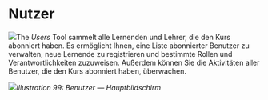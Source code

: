 
# Nutzer

![](../../.gitbook/assets/graphics73.png)The _Users_ Tool sammelt alle Lernenden und Lehrer, die den Kurs abonniert haben. Es ermöglicht Ihnen, eine Liste abonnierter Benutzer zu verwalten, neue Lernende zu registrieren und bestimmte Rollen und Verantwortlichkeiten zuzuweisen. Außerdem können Sie die Aktivitäten aller Benutzer, die den Kurs abonniert haben, überwachen.

![](../../.gitbook/assets/graphics173.png)_Illustration 99: Benutzer — Hauptbildschirm_
